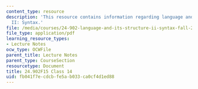 ```yaml
---
content_type: resource
description: 'This resource contains information regarding language and its structure
  II: Syntax.'
file: /media/courses/24-902-language-and-its-structure-ii-syntax-fall-2015/fb041f7ecdcbfe5ab033ca0cf4d1ed88_MIT24_902F15_Class14.pdf
file_type: application/pdf
learning_resource_types:
- Lecture Notes
ocw_type: OCWFile
parent_title: Lecture Notes
parent_type: CourseSection
resourcetype: Document
title: 24.902F15 Class 14
uid: fb041f7e-cdcb-fe5a-b033-ca0cf4d1ed88
---
```

